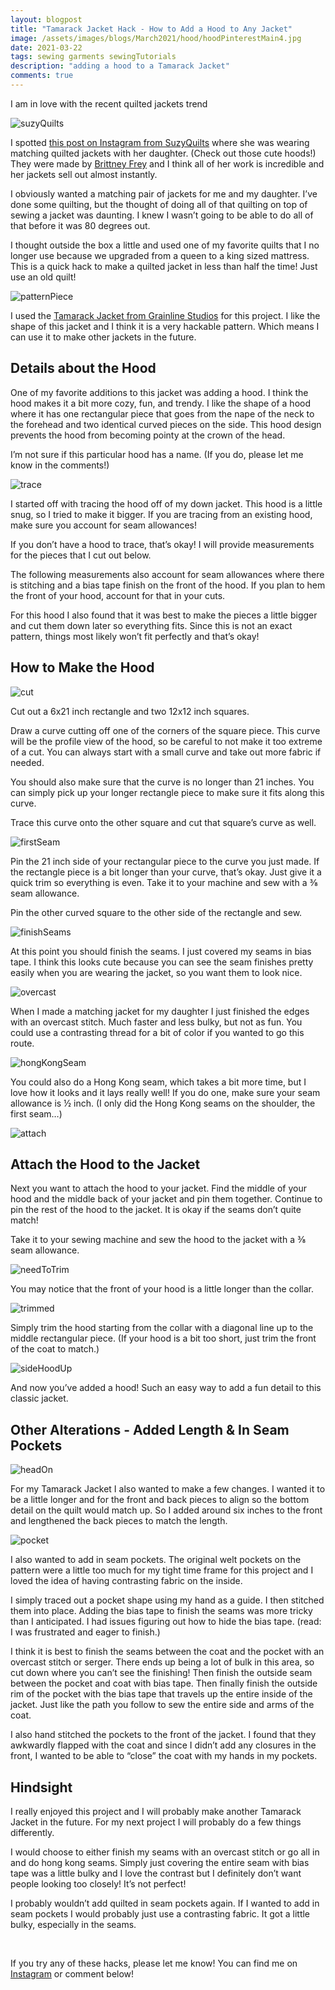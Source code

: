 ```yaml
---
layout: blogpost
title: "Tamarack Jacket Hack - How to Add a Hood to Any Jacket"
image: /assets/images/blogs/March2021/hood/hoodPinterestMain4.jpg
date: 2021-03-22
tags: sewing garments sewingTutorials
description: "adding a hood to a Tamarack Jacket"
comments: true
---
```


I am in love with the recent quilted jackets trend

![suzyQuilts](/assets/images/blogs/March2021/hood/suzyQuilts.jpg)

I spotted [this post on Instagram from SuzyQuilts](https://www.instagram.com/p/CKWpNgpLjSh/) where she was wearing matching quilted jackets with her daughter. (Check out those cute hoods!) They were made by [Brittney Frey](https://www.instagram.com/brittney.frey/) and I think all of her work is incredible and her jackets sell out almost instantly.

I obviously wanted a matching pair of jackets for me and my daughter. I’ve done some quilting, but the thought of doing all of that quilting on top of sewing a jacket was daunting. I knew I wasn’t going to be able to do all of that before it was 80 degrees out.

I thought outside the box a little and used one of my favorite quilts that I no longer use because we upgraded from a queen to a king sized mattress. This is a quick hack to make a quilted jacket in less than half the time! Just use an old quilt!

![patternPiece](/assets/images/blogs/March2021/hood/patternPiece.jpg)

I used the [Tamarack Jacket from Grainline Studios](https://grainlinestudio.com/products/tamarack-jacket?variant=22533585502290) for this project. I like the shape of this jacket and I think it is a very hackable pattern. Which means I can use it to make other jackets in the future.

## Details about the Hood

One of my favorite additions to this jacket was adding a hood. I think the hood makes it a bit more cozy, fun, and trendy. I like the shape of a hood where it has one rectangular piece that goes from the nape of the neck to the forehead and two identical curved pieces on the side. This hood design prevents the hood from becoming pointy at the crown of the head.

I’m not sure if this particular hood has a name. (If you do, please let me know in the comments!)

![trace](/assets/images/blogs/March2021/hood/trace.jpg)

I started off with tracing the hood off of my down jacket. This hood is a little snug, so I tried to make it bigger. If you are tracing from an existing hood, make sure you account for seam allowances!

If you don’t have a hood to trace, that’s okay! I will provide measurements for the pieces that I cut out below.

The following measurements also account for seam allowances where there is stitching and a bias tape finish on the front of the hood. If you plan to hem the front of your hood, account for that in your cuts.

For this hood I also found that it was best to make the pieces a little bigger and cut them down later so everything fits. Since this is not an exact pattern, things most likely won’t fit perfectly and that’s okay!

## How to Make the Hood

![cut](/assets/images/blogs/March2021/hood/pieces.jpg)

Cut out a 6x21 inch rectangle and two 12x12 inch squares.

Draw a curve cutting off one of the corners of the square piece. This curve will be the profile view of the hood, so be careful to not make it too extreme of a cut. You can always start with a small curve and take out more fabric if needed. 

You should also make sure that the curve is no longer than 21 inches. You can simply pick up your longer rectangle piece to make sure it fits along this curve.

Trace this curve onto the other square and cut that square’s curve as well. 

![firstSeam](/assets/images/blogs/March2021/hood/firstHoodSeam.jpg)

Pin the 21 inch side of your rectangular piece to the curve you just made. If the rectangle piece is a bit longer than your curve, that’s okay. Just give it a quick trim so everything is even. Take it to your machine and sew with a ⅜ seam allowance.

Pin the other curved square to the other side of the rectangle and sew.

![finishSeams](/assets/images/blogs/March2021/hood/biasTape.jpg)

At this point you should finish the seams. I just covered my seams in bias tape. I think this looks cute because you can see the seam finishes pretty easily when you are wearing the jacket, so you want them to look nice. 

![overcast](/assets/images/blogs/March2021/hood/overcastSeams.jpg)

When I made a matching jacket for my daughter I just finished the edges with an overcast stitch. Much faster and less bulky, but not as fun. You could use a contrasting thread for a bit of color if you wanted to go this route.

![hongKongSeam](/assets/images/blogs/March2021/hood/hongKongSeams.jpg)

You could also do a Hong Kong seam, which takes a bit more time, but I love how it looks and it lays really well! If you do one, make sure your seam allowance is ½ inch. (I only did the Hong Kong seams on the shoulder, the first seam…)

![attach](/assets/images/blogs/March2021/hood/pinToCoat.jpg)

## Attach the Hood to the Jacket

Next you want to attach the hood to your jacket. Find the middle of your hood and the middle back of your jacket and pin them together. Continue to pin the rest of the hood to the jacket. It is okay if the seams don’t quite match!

Take it to your sewing machine and sew the hood to the jacket with a ⅜ seam allowance. 

![needToTrim](/assets/images/blogs/March2021/hood/trimToJacket.jpg)

You may notice that the front of your hood is a little longer than the collar. 

![trimmed](/assets/images/blogs/March2021/hood/trim.jpg)

Simply trim the hood starting from the collar with a diagonal line up to the middle rectangular piece. (If your hood is a bit too short, just trim the front of the coat to match.)

![sideHoodUp](/assets/images/blogs/March2021/hood/sideHoodUp.jpg)

And now you’ve added a hood! Such an easy way to add a fun detail to this classic jacket.

## Other Alterations - Added Length & In Seam Pockets

![headOn](/assets/images/blogs/March2021/hood/headOn.jpg)

For my Tamarack Jacket I also wanted to make a few changes. I wanted it to be a little longer and for the front and back pieces to align so the bottom detail on the quilt would match up. So I added around six inches to the front and lengthened the back pieces to match the length. 

![pocket](/assets/images/blogs/March2021/hood/pocket.jpg)

I also wanted to add in seam pockets. The original welt pockets on the pattern were a little too much for my tight time frame for this project and I loved the idea of having contrasting fabric on the inside. 

I simply traced out a pocket shape using my hand as a guide. I then stitched them into place. Adding the bias tape to finish the seams was more tricky than I anticipated. I had issues figuring out how to hide the bias tape. (read: I was frustrated and eager to finish.) 

I think it is best to finish the seams between the coat and the pocket with an overcast stitch or serger. There ends up being a lot of bulk in this area, so cut down where you can’t see the finishing! Then finish the outside seam between the pocket and coat with bias tape. Then finally finish the outside rim of the pocket with the bias tape that travels up the entire inside of the jacket. Just like the path you follow to sew the entire side and arms of the coat. 

I also hand stitched the pockets to the front of the jacket. I found that they awkwardly flapped with the coat and since I didn’t add any closures in the front, I wanted to be able to “close” the coat with my hands in my pockets.

## Hindsight

I really enjoyed this project and I will probably make another Tamarack Jacket in the future. For my next project I will probably do a few things differently.

I would choose to either finish my seams with an overcast stitch or go all in and do hong kong seams. Simply just covering the entire seam with bias tape was a little bulky and I love the contrast but I definitely don’t want people looking too closely! It’s not perfect!

I probably wouldn’t add quilted in seam pockets again. If I wanted to add in seam pockets I would probably just use a contrasting fabric. It got a little bulky, especially in the seams.

<br>

If you try any of these hacks, please let me know! You can find me on [Instagram](https://www.instagram.com/joyberrystudios/?hl=en) or comment below!

<br>
<br>
